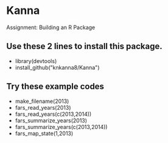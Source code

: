 # Kanna
Assignment: Building an R Package

## Use these 2 lines to install this package.
* library(devtools)
* install_github("knkanna8/Kanna")

## Try these example codes
 * make_filename(2013)
 * fars_read_years(2013)
 * fars_read_years(c(2013,2014))
 * fars_summarize_years(2013)
 * fars_summarize_years(c(2013,2014))
 * fars_map_state(1,2013)

